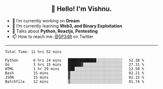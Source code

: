 <h2 align="center">👋 Hello! I'm Vishnu.</h2>


- 🔭 I’m currently working on **Dream**
- 🌱 I’m currently learning **Web3, and Binary Exploitation**
- 💬 Talks about **Python, Reactjs, Pentesting**
- 📫 How to reach me: [@5P34R](https://twitter.com/Vishnu27302693) on Twitter

---
<!--START_SECTION:waka-->

```text
Total Time: 11 hrs 52 mins

Python       6 hrs 14 mins   █████████████░░░░░░░░░░░░   52.38 %
Go           3 hrs 15 mins   ██████▓░░░░░░░░░░░░░░░░░░   27.31 %
HTML         1 hr 29 mins    ███░░░░░░░░░░░░░░░░░░░░░░   12.50 %
Bash         15 mins         ▓░░░░░░░░░░░░░░░░░░░░░░░░   02.21 %
JSON         15 mins         ▓░░░░░░░░░░░░░░░░░░░░░░░░   02.15 %
Batchfile    12 mins         ▒░░░░░░░░░░░░░░░░░░░░░░░░   01.74 %
```

<!--END_SECTION:waka-->

